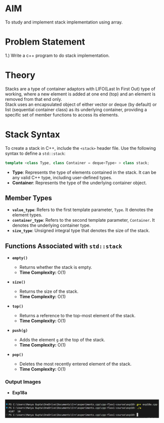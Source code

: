 # AIM
To study and implement stack implementation using array.

# Problem Statement
1.) Write a c++ program to do stack implementation.

# Theory

Stacks are a type of container adaptors with LIFO(Last In First Out) type of working, where a new element is added at one end (top) and an element is removed from that end only.  
Stack uses an encapsulated object of either vector or deque (by default) or list (sequential container class) as its underlying container, providing a specific set of member functions to access its elements. 

# Stack Syntax

To create a stack in C++, include the `<stack>` header file. Use the following syntax to define a `std::stack`:

```cpp
template <class Type, class Container = deque<Type> > class stack;
```

- **Type**: Represents the type of elements contained in the stack. It can be any valid C++ type, including user-defined types.
- **Container**: Represents the type of the underlying container object.

## Member Types

- **`value_type`**: Refers to the first template parameter, `Type`. It denotes the element types.
- **`container_type`**: Refers to the second template parameter, `Container`. It denotes the underlying container type.
- **`size_type`**: Unsigned integral type that denotes the size of the stack.

## Functions Associated with `std::stack`

- **`empty()`**
  - Returns whether the stack is empty.
  - **Time Complexity:** O(1)

- **`size()`**
  - Returns the size of the stack.
  - **Time Complexity:** O(1)

- **`top()`**
  - Returns a reference to the top-most element of the stack.
  - **Time Complexity:** O(1)

- **`push(g)`**
  - Adds the element `g` at the top of the stack.
  - **Time Complexity:** O(1)

- **`pop()`**
  - Deletes the most recently entered element of the stack.
  - **Time Complexity:** O(1)

### Output Images

- **Exp18a**

![alt text](output_Exp18a.png)
